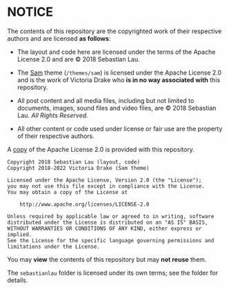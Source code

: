 # NOTICE

The contents of this repository are the copyrighted work of their respective authors and are licensed **as follows**:

- The layout and code here are licensed under the terms of the Apache License 2.0 and are &copy; 2018 Sebastian Lau.

- The [Sam] theme (`/themes/sam`) is licensed under the Apache License 2.0 and is the work of Victoria Drake who __is in no way associated with__ this repository.

- All post content and all media files, including but not limited to documents, images, sound files and video files, are &copy; 2018 Sebastian Lau. *All Rights Reserved.*

- All other content or code used under license or fair use are the property of their respective authors.

A [copy] of the Apache License 2.0 is provided with this repository.

    Copyright 2018 Sebastian Lau (layout, code)
    Copyright 2018-2022 Victoria Drake (Sam theme)

    Licensed under the Apache License, Version 2.0 (the "License");
    you may not use this file except in compliance with the License.
    You may obtain a copy of the License at

        http://www.apache.org/licenses/LICENSE-2.0

    Unless required by applicable law or agreed to in writing, software
    distributed under the License is distributed on an "AS IS" BASIS,
    WITHOUT WARRANTIES OR CONDITIONS OF ANY KIND, either express or implied.
    See the License for the specific language governing permissions and
    limitations under the License.

You may __view__ the contents of this repository but may __not reuse__ them.

The `sebastianlau` folder is licensed under its own terms; see the folder for details.

[Sam]: https://github.com/victoriadrake/hugo-theme-sam
[copy]: ./LICENSE
